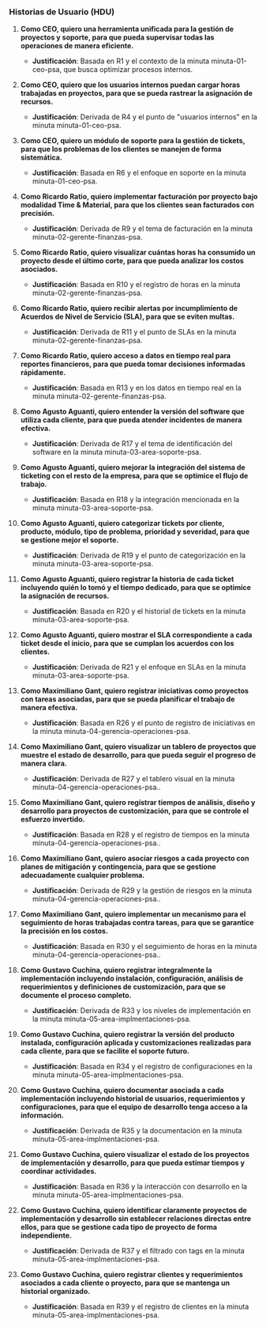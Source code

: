 ### Historias de Usuario (HDU)

1. **Como CEO, quiero una herramienta unificada para la gestión de proyectos y soporte, para que pueda supervisar todas las operaciones de manera eficiente.**
   - **Justificación**: Basada en R1 y el contexto de la minuta minuta-01-ceo-psa, que busca optimizar procesos internos.

2. **Como CEO, quiero que los usuarios internos puedan cargar horas trabajadas en proyectos, para que se pueda rastrear la asignación de recursos.**
   - **Justificación**: Derivada de R4 y el punto de "usuarios internos" en la minuta minuta-01-ceo-psa.

3. **Como CEO, quiero un módulo de soporte para la gestión de tickets, para que los problemas de los clientes se manejen de forma sistemática.**
   - **Justificación**: Basada en R6 y el enfoque en soporte en la minuta minuta-01-ceo-psa.

4. **Como Ricardo Ratio, quiero implementar facturación por proyecto bajo modalidad Time & Material, para que los clientes sean facturados con precisión.**
   - **Justificación**: Derivada de R9 y el tema de facturación en la minuta minuta-02-gerente-finanzas-psa.

5. **Como Ricardo Ratio, quiero visualizar cuántas horas ha consumido un proyecto desde el último corte, para que pueda analizar los costos asociados.**
   - **Justificación**: Basada en R10 y el registro de horas en la minuta minuta-02-gerente-finanzas-psa.

6. **Como Ricardo Ratio, quiero recibir alertas por incumplimiento de Acuerdos de Nivel de Servicio (SLA), para que se eviten multas.**
   - **Justificación**: Derivada de R11 y el punto de SLAs en la minuta minuta-02-gerente-finanzas-psa.

7. **Como Ricardo Ratio, quiero acceso a datos en tiempo real para reportes financieros, para que pueda tomar decisiones informadas rápidamente.**
   - **Justificación**: Basada en R13 y en los datos en tiempo real en la minuta minuta-02-gerente-finanzas-psa.

8. **Como Agusto Aguanti, quiero entender la versión del software que utiliza cada cliente, para que pueda atender incidentes de manera efectiva.**
   - **Justificación**: Derivada de R17 y el tema de identificación del software en la minuta minuta-03-area-soporte-psa.

9. **Como Agusto Aguanti, quiero mejorar la integración del sistema de ticketing con el resto de la empresa, para que se optimice el flujo de trabajo.**
   - **Justificación**: Basada en R18 y la integración mencionada en la minuta minuta-03-area-soporte-psa.

10. **Como Agusto Aguanti, quiero categorizar tickets por cliente, producto, módulo, tipo de problema, prioridad y severidad, para que se gestione mejor el soporte.**
    - **Justificación**: Derivada de R19 y el punto de categorización en la minuta minuta-03-area-soporte-psa.

11. **Como Agusto Aguanti, quiero registrar la historia de cada ticket incluyendo quién lo tomó y el tiempo dedicado, para que se optimice la asignación de recursos.**
    - **Justificación**: Basada en R20 y el historial de tickets en la minuta minuta-03-area-soporte-psa.

12. **Como Agusto Aguanti, quiero mostrar el SLA correspondiente a cada ticket desde el inicio, para que se cumplan los acuerdos con los clientes.**
    - **Justificación**: Derivada de R21 y el enfoque en SLAs en la minuta minuta-03-area-soporte-psa.

13. **Como Maximiliano Gant, quiero registrar iniciativas como proyectos con tareas asociadas, para que se pueda planificar el trabajo de manera efectiva.**
    - **Justificación**: Basada en R26 y el punto de registro de iniciativas en la minuta minuta-04-gerencia-operaciones-psa.

14. **Como Maximiliano Gant, quiero visualizar un tablero de proyectos que muestre el estado de desarrollo, para que pueda seguir el progreso de manera clara.**
    - **Justificación**: Derivada de R27 y el tablero visual en la minuta minuta-04-gerencia-operaciones-psa..

15. **Como Maximiliano Gant, quiero registrar tiempos de análisis, diseño y desarrollo para proyectos de customización, para que se controle el esfuerzo invertido.**
    - **Justificación**: Basada en R28 y el registro de tiempos en la minuta minuta-04-gerencia-operaciones-psa..

16. **Como Maximiliano Gant, quiero asociar riesgos a cada proyecto con planes de mitigación y contingencia, para que se gestione adecuadamente cualquier problema.**
    - **Justificación**: Derivada de R29 y la gestión de riesgos en la minuta minuta-04-gerencia-operaciones-psa..

17. **Como Maximiliano Gant, quiero implementar un mecanismo para el seguimiento de horas trabajadas contra tareas, para que se garantice la precisión en los costos.**
    - **Justificación**: Basada en R30 y el seguimiento de horas en la minuta minuta-04-gerencia-operaciones-psa..

18. **Como Gustavo Cuchina, quiero registrar integralmente la implementación incluyendo instalación, configuración, análisis de requerimientos y definiciones de customización, para que se documente el proceso completo.**
    - **Justificación**: Derivada de R33 y los niveles de implementación en la minuta minuta-05-area-implmentaciones-psa.

19. **Como Gustavo Cuchina, quiero registrar la versión del producto instalada, configuración aplicada y customizaciones realizadas para cada cliente, para que se facilite el soporte futuro.**
    - **Justificación**: Basada en R34 y el registro de configuraciones en la minuta minuta-05-area-implmentaciones-psa.

20. **Como Gustavo Cuchina, quiero documentar asociada a cada implementación incluyendo historial de usuarios, requerimientos y configuraciones, para que el equipo de desarrollo tenga acceso a la información.**
    - **Justificación**: Derivada de R35 y la documentación en la minuta minuta-05-area-implmentaciones-psa.

21. **Como Gustavo Cuchina, quiero visualizar el estado de los proyectos de implementación y desarrollo, para que pueda estimar tiempos y coordinar actividades.**
    - **Justificación**: Basada en R36 y la interacción con desarrollo en la minuta minuta-05-area-implmentaciones-psa.

22. **Como Gustavo Cuchina, quiero identificar claramente proyectos de implementación y desarrollo sin establecer relaciones directas entre ellos, para que se gestione cada tipo de proyecto de forma independiente.**
    - **Justificación**: Derivada de R37 y el filtrado con tags en la minuta minuta-05-area-implmentaciones-psa.

23. **Como Gustavo Cuchina, quiero registrar clientes y requerimientos asociados a cada cliente o proyecto, para que se mantenga un historial organizado.**
    - **Justificación**: Basada en R39 y el registro de clientes en la minuta minuta-05-area-implmentaciones-psa.